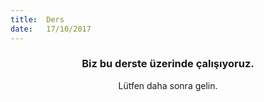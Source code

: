 ```yaml
---
title:  Ders
date:   17/10/2017
---
```


### <center>Biz bu derste üzerinde çalışıyoruz.</center>
<center>Lütfen daha sonra gelin.</center>